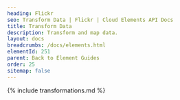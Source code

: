 ```yaml
---
heading: Flickr
seo: Transform Data | Flickr | Cloud Elements API Docs
title: Transform Data
description: Transform and map data.
layout: docs
breadcrumbs: /docs/elements.html
elementId: 251
parent: Back to Element Guides
order: 25
sitemap: false
---
```


{% include transformations.md %}
